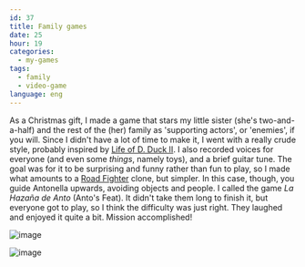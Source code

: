 ```yaml
---
id: 37
title: Family games
date: 25
hour: 19
categories:
  - my-games
tags:
  - family
  - video-game
language: eng
---
```


As a Christmas gift, I made a game that stars my little sister (she's two-and-a-half) and the rest of the (her) family as 'supporting actors', or 'enemies', if you will. Since I didn't have a lot of time to make it, I went with a really crude style, probably inspired by [Life of D. Duck II](http://www.bjornarb.com/). I also recorded voices for everyone (and even some _things_, namely toys), and a brief guitar tune. The goal was for it to be surprising and funny rather than fun to play, so I made what amounts to a [Road Fighter](http://www.youtube.com/watch?v=5tkaS6myAAU) clone, but simpler. In this case, though, you guide Antonella upwards, avoiding objects and people. I called the game _La Hazaña de Anto_ (Anto's Feat). It didn't take them long to finish it, but everyone got to play, so I think the difficulty was just right. They laughed and enjoyed it quite a bit. Mission accomplished!

![image](/files/2008/12-family-games/hazana1.jpg "La Hazaña de Anto screenshot")

![image](/files/2008/12-family-games/hazana2.jpg "La Hazaña de Anto screenshot 2")
